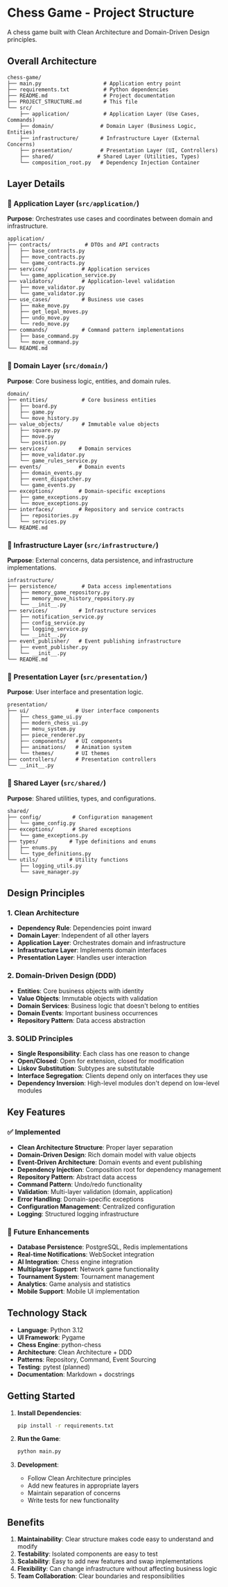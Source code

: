 # Chess Game - Project Structure

A chess game built with Clean Architecture and Domain-Driven Design principles.

## Overall Architecture

```
chess-game/
├── main.py                    # Application entry point
├── requirements.txt           # Python dependencies
├── README.md                  # Project documentation
├── PROJECT_STRUCTURE.md       # This file
└── src/
    ├── application/           # Application Layer (Use Cases, Commands)
    ├── domain/               # Domain Layer (Business Logic, Entities)
    ├── infrastructure/       # Infrastructure Layer (External Concerns)
    ├── presentation/         # Presentation Layer (UI, Controllers)
    ├── shared/              # Shared Layer (Utilities, Types)
    └── composition_root.py   # Dependency Injection Container
```

## Layer Details

### 🎯 Application Layer (`src/application/`)
**Purpose**: Orchestrates use cases and coordinates between domain and infrastructure.

```
application/
├── contracts/           # DTOs and API contracts
│   ├── base_contracts.py
│   ├── move_contracts.py
│   └── game_contracts.py
├── services/           # Application services
│   └── game_application_service.py
├── validators/         # Application-level validation
│   ├── move_validator.py
│   └── game_validator.py
├── use_cases/          # Business use cases
│   ├── make_move.py
│   ├── get_legal_moves.py
│   ├── undo_move.py
│   └── redo_move.py
├── commands/           # Command pattern implementations
│   ├── base_command.py
│   └── move_command.py
└── README.md
```

### 🧠 Domain Layer (`src/domain/`)
**Purpose**: Core business logic, entities, and domain rules.

```
domain/
├── entities/           # Core business entities
│   ├── board.py
│   ├── game.py
│   └── move_history.py
├── value_objects/      # Immutable value objects
│   ├── square.py
│   ├── move.py
│   └── position.py
├── services/          # Domain services
│   ├── move_validator.py
│   └── game_rules_service.py
├── events/            # Domain events
│   ├── domain_events.py
│   ├── event_dispatcher.py
│   └── game_events.py
├── exceptions/        # Domain-specific exceptions
│   ├── game_exceptions.py
│   └── move_exceptions.py
├── interfaces/        # Repository and service contracts
│   ├── repositories.py
│   └── services.py
└── README.md
```

### 🔧 Infrastructure Layer (`src/infrastructure/`)
**Purpose**: External concerns, data persistence, and infrastructure implementations.

```
infrastructure/
├── persistence/        # Data access implementations
│   ├── memory_game_repository.py
│   ├── memory_move_history_repository.py
│   └── __init__.py
├── services/          # Infrastructure services
│   ├── notification_service.py
│   ├── config_service.py
│   ├── logging_service.py
│   └── __init__.py
├── event_publisher/   # Event publishing infrastructure
│   ├── event_publisher.py
│   └── __init__.py
└── README.md
```

### 🎨 Presentation Layer (`src/presentation/`)
**Purpose**: User interface and presentation logic.

```
presentation/
├── ui/               # User interface components
│   ├── chess_game_ui.py
│   ├── modern_chess_ui.py
│   ├── menu_system.py
│   ├── piece_renderer.py
│   ├── components/   # UI components
│   ├── animations/   # Animation system
│   └── themes/       # UI themes
├── controllers/      # Presentation controllers
└── __init__.py
```

### 🔗 Shared Layer (`src/shared/`)
**Purpose**: Shared utilities, types, and configurations.

```
shared/
├── config/          # Configuration management
│   └── game_config.py
├── exceptions/      # Shared exceptions
│   └── game_exceptions.py
├── types/          # Type definitions and enums
│   ├── enums.py
│   └── type_definitions.py
└── utils/          # Utility functions
    ├── logging_utils.py
    └── save_manager.py
```

## Design Principles

### 1. Clean Architecture
- **Dependency Rule**: Dependencies point inward
- **Domain Layer**: Independent of all other layers
- **Application Layer**: Orchestrates domain and infrastructure
- **Infrastructure Layer**: Implements domain interfaces
- **Presentation Layer**: Handles user interaction

### 2. Domain-Driven Design (DDD)
- **Entities**: Core business objects with identity
- **Value Objects**: Immutable objects with validation
- **Domain Services**: Business logic that doesn't belong to entities
- **Domain Events**: Important business occurrences
- **Repository Pattern**: Data access abstraction

### 3. SOLID Principles
- **Single Responsibility**: Each class has one reason to change
- **Open/Closed**: Open for extension, closed for modification
- **Liskov Substitution**: Subtypes are substitutable
- **Interface Segregation**: Clients depend only on interfaces they use
- **Dependency Inversion**: High-level modules don't depend on low-level modules

## Key Features

### ✅ Implemented
- **Clean Architecture Structure**: Proper layer separation
- **Domain-Driven Design**: Rich domain model with value objects
- **Event-Driven Architecture**: Domain events and event publishing
- **Dependency Injection**: Composition root for dependency management
- **Repository Pattern**: Abstract data access
- **Command Pattern**: Undo/redo functionality
- **Validation**: Multi-layer validation (domain, application)
- **Error Handling**: Domain-specific exceptions
- **Configuration Management**: Centralized configuration
- **Logging**: Structured logging infrastructure

### 🚀 Future Enhancements
- **Database Persistence**: PostgreSQL, Redis implementations
- **Real-time Notifications**: WebSocket integration
- **AI Integration**: Chess engine integration
- **Multiplayer Support**: Network game functionality
- **Tournament System**: Tournament management
- **Analytics**: Game analysis and statistics
- **Mobile Support**: Mobile UI implementation

## Technology Stack

- **Language**: Python 3.12
- **UI Framework**: Pygame
- **Chess Engine**: python-chess
- **Architecture**: Clean Architecture + DDD
- **Patterns**: Repository, Command, Event Sourcing
- **Testing**: pytest (planned)
- **Documentation**: Markdown + docstrings

## Getting Started

1. **Install Dependencies**:
   ```bash
   pip install -r requirements.txt
   ```

2. **Run the Game**:
   ```bash
   python main.py
   ```

3. **Development**:
   - Follow Clean Architecture principles
   - Add new features in appropriate layers
   - Maintain separation of concerns
   - Write tests for new functionality

## Benefits

1. **Maintainability**: Clear structure makes code easy to understand and modify
2. **Testability**: Isolated components are easy to test
3. **Scalability**: Easy to add new features and swap implementations
4. **Flexibility**: Can change infrastructure without affecting business logic
5. **Team Collaboration**: Clear boundaries and responsibilities 